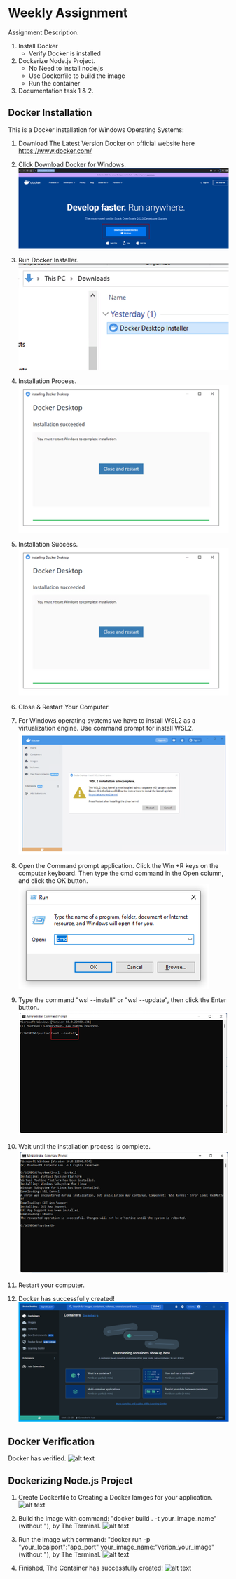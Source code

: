 # Weekly Assignment

Assignment Description.
1. Install Docker
    - Verify Docker is installed
3. Dockerize Node.js Project.
    - No Need to install node.js
    - Use Dockerfile to build the image
    - Run the container
4. Documentation task 1 & 2.

## Docker Installation
This is a Docker installation for Windows Operating Systems:
1. Download The Latest Version Docker on official website here https://www.docker.com/

2. Click Download Docker for Windows. ![alt text](https://github.com/RevoU-FSSE-2/week-6-Eduwardstp/blob/main/assets/screenshot/02-download-docker.png)

3. Run Docker Installer.
![alt text](https://github.com/RevoU-FSSE-2/week-6-Eduwardstp/blob/main/assets/screenshot/03-docker-installer.png)

4. Installation Process.
![alt text](https://github.com/RevoU-FSSE-2/week-6-Eduwardstp/blob/main/assets/screenshot/05-installation-succeeded.png)

5. Installation Success.
![alt text](https://github.com/RevoU-FSSE-2/week-6-Eduwardstp/blob/main/assets/screenshot/05-installation-succeeded.png)

6. Close & Restart Your Computer.

7. For Windows operating systems we have to install WSL2 as a virtualization engine. Use command prompt for install WSL2.
![alt text](https://github.com/RevoU-FSSE-2/week-6-Eduwardstp/blob/main/assets/screenshot/07-WSL2.png)

8. Open the Command prompt application. Click the Win +R keys on the computer keyboard. Then type the cmd command in the Open column, and click the OK button.
![alt text](https://github.com/RevoU-FSSE-2/week-6-Eduwardstp/blob/main/assets/screenshot/08-open-cmd.png)

9. Type the command "wsl --install" or "wsl --update", then click the Enter button.
![alt text](https://github.com/RevoU-FSSE-2/week-6-Eduwardstp/blob/main/assets/screenshot/09-wsl2-install-cmd.png)

10. Wait until the installation process is complete.
![alt text](https://github.com/RevoU-FSSE-2/week-6-Eduwardstp/blob/main/assets/screenshot/10-wsl2-install-complete.png)

11. Restart your computer.

12. Docker has successfully created!
![alt text](https://github.com/RevoU-FSSE-2/week-6-Eduwardstp/blob/main/assets/screenshot/11-docker-installation-complete.png)

## Docker Verification

Docker has verified.
![alt text]()

## Dockerizing Node.js Project

1. Create Dockerfile to Creating a Docker Iamges for your application.
![alt text]()

2. Build the image with command: "docker build . -t your_image_name" (without "), by The Terminal.
![alt text]()

3. Run the image with command: "docker run -p "your_localport":"app_port" your_image_name:"verion_your_image" (without "), by The Terminal.
![alt text]()

4. Finished, The Container has successfully created!
![alt text]()

